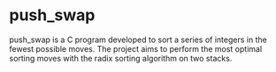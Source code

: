 # push_swap
push_swap is a C program developed to sort a series of integers in the fewest possible moves. The project aims to perform the most optimal sorting moves with the radix sorting algorithm on two stacks.
